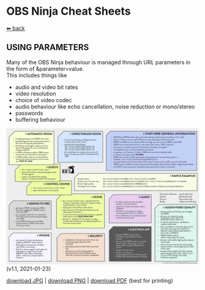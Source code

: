 # OBS Ninja Cheat Sheets

[⬅ back](../README.md)

## USING PARAMETERS

Many of the OBS Ninja behaviour is managed through URL parameters in the form of &parameter=value.  
This includes things like

* audio and video bit rates
* video resolution
* choice of video codec
* audio behaviour like echo cancellation, noise reduction or mono/stereo
* passwords
* buffering behaviour

![OBS Ninja | cheat-sheet](OBSN_cheat-sheet.jpg)   
(v1.1, 2021-01-23)

[download JPG](OBSN_cheat-sheet.jpg) |
[download PNG](OBSN_cheat-sheet.png) |
[download PDF](OBSN_cheat-sheet.pdf) (best for printing)

